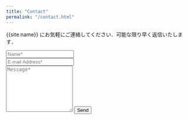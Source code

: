 ```yaml
---
title: "Contact"
permalink: "/contact.html"
---
```


<form action="https://formspree.io/f/mayavwgd" method="POST">    
<p class="mb-4">{{site.name}} にお気軽にご連絡してください．可能な限り早く返信いたします．</p>
<div class="form-group row">
<div class="col-md-6">
<input class="form-control" type="text" name="name" placeholder="Name*" required>
</div>
<div class="col-md-6">
<input class="form-control" type="email" name="_replyto" placeholder="E-mail Address*" required>
</div>
</div>
<textarea rows="8" class="form-control mb-3" name="message" placeholder="Message*" required></textarea>    
<input class="btn btn-success" type="submit" value="Send">
</form>